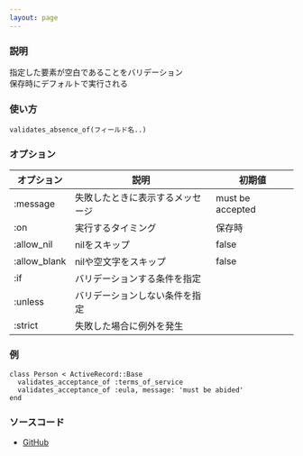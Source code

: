 ```yaml
---
layout: page
---
```


### 説明

指定した要素が空白であることをバリデーション  
保存時にデフォルトで実行される

### 使い方

    validates_absence_of(フィールド名..)

### オプション

| オプション   | 説明                             | 初期値           |
| ------------ | -------------------------------- | ---------------- |
| :message     | 失敗したときに表示するメッセージ | must be accepted |
| :on          | 実行するタイミング               | 保存時           |
| :allow_nil   | nilをスキップ                    | false            |
| :allow_blank | nilや空文字をスキップ            | false            |
| :if          | バリデーションする条件を指定     |                  |
| :unless      | バリデーションしない条件を指定   |                  |
| :strict      | 失敗した場合に例外を発生         |                  |

### 例

    class Person < ActiveRecord::Base
      validates_acceptance_of :terms_of_service
      validates_acceptance_of :eula, message: 'must be abided'
    end

### ソースコード

- [GitHub](https://github.com/rails/rails/blob/984c3ef2775781d47efa9f541ce570daa2434a80/activemodel/lib/active_model/validations/absence.rb#L26)
